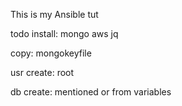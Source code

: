 This is my Ansible tut

todo
install:
mongo
aws
jq

copy:
mongokeyfile

usr create:  root

db create: mentioned or from variables
